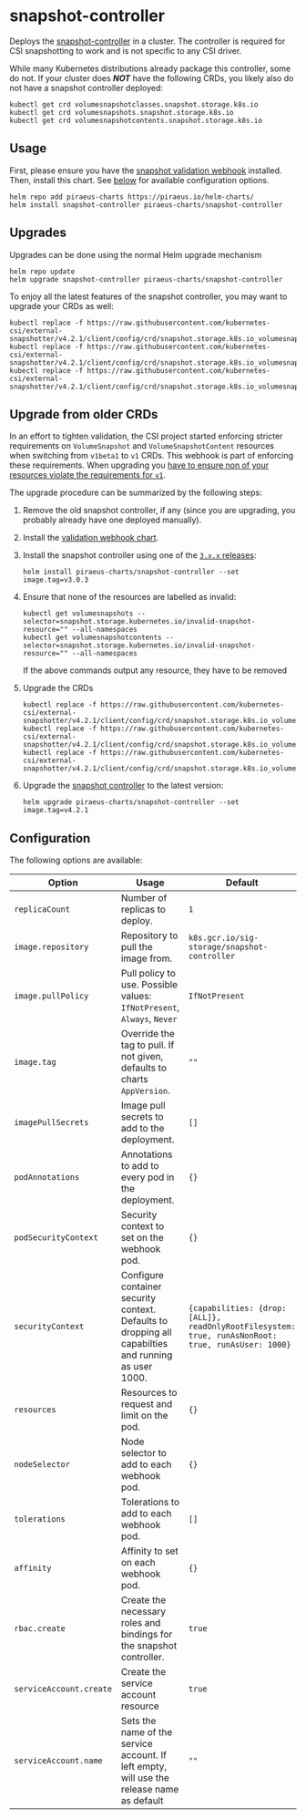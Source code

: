 # snapshot-controller

Deploys the [snapshot-controller](https://github.com/kubernetes-csi/external-snapshotter) in a cluster.
The controller is required for CSI snapshotting to work and is not specific to any CSI driver.

While many Kubernetes distributions already package this controller, some do not. If your cluster does ***NOT***
have the following CRDs, you likely also do not have a snapshot controller deployed:

```
kubectl get crd volumesnapshotclasses.snapshot.storage.k8s.io
kubectl get crd volumesnapshots.snapshot.storage.k8s.io
kubectl get crd volumesnapshotcontents.snapshot.storage.k8s.io
```

## Usage

First, please ensure you have the [snapshot validation webhook](../snapshot-validation-webhook) installed.
Then, install this chart. See [below](#configuration) for available configuration options.

```
helm repo add piraeus-charts https://piraeus.io/helm-charts/
helm install snapshot-controller piraeus-charts/snapshot-controller
```

## Upgrades

Upgrades can be done using the normal Helm upgrade mechanism

```
helm repo update
helm upgrade snapshot-controller piraeus-charts/snapshot-controller
```

To enjoy all the latest features of the snapshot controller, you may want to upgrade your CRDs as well:

```
kubectl replace -f https://raw.githubusercontent.com/kubernetes-csi/external-snapshotter/v4.2.1/client/config/crd/snapshot.storage.k8s.io_volumesnapshotclasses.yaml
kubectl replace -f https://raw.githubusercontent.com/kubernetes-csi/external-snapshotter/v4.2.1/client/config/crd/snapshot.storage.k8s.io_volumesnapshots.yaml
kubectl replace -f https://raw.githubusercontent.com/kubernetes-csi/external-snapshotter/v4.2.1/client/config/crd/snapshot.storage.k8s.io_volumesnapshotcontents.yaml
```

## Upgrade from older CRDs

In an effort to tighten validation, the CSI project started enforcing stricter requirements on `VolumeSnapshot` and
`VolumeSnapshotContent` resources when switching from `v1beta1` to `v1` CRDs. This webhook is part of enforcing
these requirements. When upgrading you [have to ensure non of your resources violate the requirements for `v1`].

The upgrade procedure can be summarized by the following steps:

1. Remove the old snapshot controller, if any (since you are upgrading, you probably already have one deployed manually).
2. Install the [validation webhook chart](../snapshot-validation-webhook).
3. Install the snapshot controller using one of the [`3.x.x` releases]:

   ```
   helm install piraeus-charts/snapshot-controller --set image.tag=v3.0.3
   ```
4. Ensure that none of the resources are labelled as invalid:

   ```
   kubectl get volumesnapshots --selector=snapshot.storage.kubernetes.io/invalid-snapshot-resource="" --all-namespaces
   kubectl get volumesnapshotcontents --selector=snapshot.storage.kubernetes.io/invalid-snapshot-resource="" --all-namespaces
   ```

   If the above commands output any resource, they have to be removed

5. Upgrade the CRDs

   ```
   kubectl replace -f https://raw.githubusercontent.com/kubernetes-csi/external-snapshotter/v4.2.1/client/config/crd/snapshot.storage.k8s.io_volumesnapshotclasses.yaml
   kubectl replace -f https://raw.githubusercontent.com/kubernetes-csi/external-snapshotter/v4.2.1/client/config/crd/snapshot.storage.k8s.io_volumesnapshots.yaml
   kubectl replace -f https://raw.githubusercontent.com/kubernetes-csi/external-snapshotter/v4.2.1/client/config/crd/snapshot.storage.k8s.io_volumesnapshotcontents.yaml
   ```

6. Upgrade the [snapshot controller](../snapshot-controller) to the latest version:

   ```
   helm upgrade piraeus-charts/snapshot-controller --set image.tag=v4.2.1
   ```

## Configuration

The following options are available:

| Option | Usage | Default |
|--------|-------|---------|
| `replicaCount` | Number of replicas to deploy. | `1` |
| `image.repository` | Repository to pull the image from. | `k8s.gcr.io/sig-storage/snapshot-controller` |
| `image.pullPolicy` | Pull policy to use. Possible values: `IfNotPresent`, `Always`, `Never` | `IfNotPresent` |
| `image.tag` | Override the tag to pull. If not given, defaults to charts `AppVersion`. | `""` |
| `imagePullSecrets` | Image pull secrets to add to the deployment. | `[]` |
| `podAnnotations` | Annotations to add to every pod in the deployment. | `{}` |
| `podSecurityContext` | Security context to set on the webhook pod. | `{}` |
| `securityContext` | Configure container security context. Defaults to dropping all capabilties and running as user 1000. | `{capabilities: {drop: [ALL]}, readOnlyRootFilesystem: true, runAsNonRoot: true, runAsUser: 1000}`
| `resources` | Resources to request and limit on the pod. | `{}` |
| `nodeSelector` | Node selector to add to each webhook pod. | `{}` |
| `tolerations` | Tolerations to add to each webhook pod. | `[]` |
| `affinity` | Affinity to set on each webhook pod. | `{}` |
| `rbac.create` | Create the necessary roles and bindings for the snapshot controller. | `true` |
| `serviceAccount.create` | Create the service account resource | `true` |
| `serviceAccount.name` | Sets the name of the service account. If left empty, will use the release name as default | `""` |

[`3.x.x` releases]: https://github.com/kubernetes-csi/external-snapshotter/releases
[have to ensure non of your resources violate the requirements for `v1`]: https://github.com/kubernetes-csi/external-snapshotter#validating-webhook
